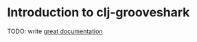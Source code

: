 # Introduction to clj-grooveshark

TODO: write [great documentation](http://jacobian.org/writing/great-documentation/what-to-write/)
